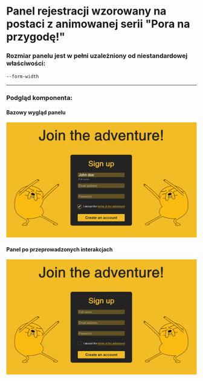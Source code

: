 # Panel rejestracji wzorowany na postaci z animowanej serii "Pora na przygodę!"
### Rozmiar panelu jest w pełni uzależniony od niestandardowej właściwości:
```css
--form-width
```
---
### Podgląd komponenta:
#### Bazowy wygląd panelu
![Compontent preview](https://github.com/Vorbert-Kruk/Adventure-time-login-form/blob/master/preview%20images/adventure_time_login_after.png?raw=true)
#### Panel po przeprowadzonych interakcjach
![Compontent preview](https://github.com/Vorbert-Kruk/Adventure-time-login-form/blob/master/preview%20images/adventure_time_login_before.png?raw=true)
